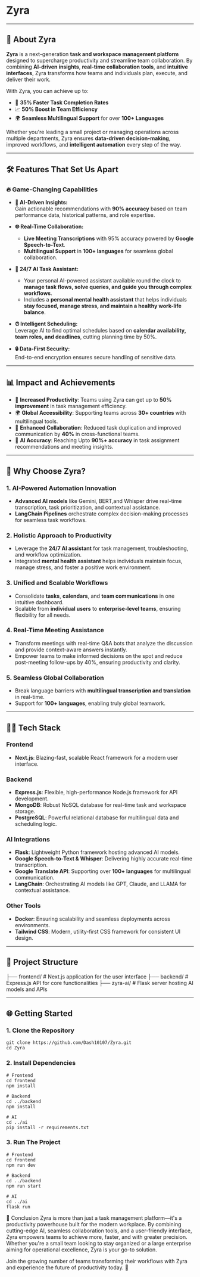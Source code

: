 # Zyra



---

## 🌟 About Zyra

**Zyra** is a next-generation **task and workspace management platform** designed to supercharge productivity and streamline team collaboration. By combining **AI-driven insights**, **real-time collaboration tools**, and **intuitive interfaces**, Zyra transforms how teams and individuals plan, execute, and deliver their work.  

With Zyra, you can achieve up to:  
- 🚀 **35% Faster Task Completion Rates**  
- 📈 **50% Boost in Team Efficiency**  
- 🌍 **Seamless Multilingual Support** for over **100+ Languages**  

Whether you're leading a small project or managing operations across multiple departments, Zyra ensures **data-driven decision-making**, improved workflows, and **intelligent automation** every step of the way.  

---

## 🛠 Features That Set Us Apart

### 🔥 **Game-Changing Capabilities**

- **🚀 AI-Driven Insights:**  
  Gain actionable recommendations with **90% accuracy** based on team performance data, historical patterns, and role expertise.  

- **🌐 Real-Time Collaboration:**  
  - **Live Meeting Transcriptions** with 95% accuracy powered by **Google Speech-to-Text**.  
  - **Multilingual Support** in **100+ languages** for seamless global collaboration.
 
- **🤖 24/7 AI Task Assistant:**
  - Your personal AI-powered assistant available round the clock to **manage task flows, solve queries, and guide you through complex workflows**.
  - Includes a **personal mental health assistant** that helps individuals **stay focused, manage stress, and maintain a healthy work-life balance**.

- **⏰ Intelligent Scheduling:**  
  Leverage AI to find optimal schedules based on **calendar availability, team roles, and deadlines**, cutting planning time by 50%.  

- **🔒 Data-First Security:**  
  End-to-end encryption ensures secure handling of sensitive data.  

---

## 📊 Impact and Achievements

- 🚀 **Increased Productivity**: Teams using Zyra can get up to **50% improvement** in task management efficiency.  
- 🌍 **Global Accessibility**: Supporting teams across **30+ countries** with multilingual tools.  
- 🔗 **Enhanced Collaboration**: Reduced task duplication and improved communication by **40%** in cross-functional teams.  
- 🤖 **AI Accuracy**: Reaching Upto **90%+ accuracy** in task assignment recommendations and meeting insights.  

---

## 🚀 Why Choose Zyra?

### **1. AI-Powered Automation Innovation**  
   - **Advanced AI models** like Gemini, BERT,and Whisper drive real-time transcription, task prioritization, and contextual assistance.  
   - **LangChain Pipelines** orchestrate complex decision-making processes for seamless task workflows.

### **2. Holistic Approach to Productivity**  
  - Leverage the **24/7 AI assistant** for task management, troubleshooting, and workflow optimization.  
  - Integrated **mental health assistant** helps individuals maintain focus, manage stress, and foster a positive work environment.  


### **3. Unified and Scalable Workflows**  
   - Consolidate **tasks**, **calendars**, and **team communications** in one intuitive dashboard.  
   - Scalable from **individual users** to **enterprise-level teams**, ensuring flexibility for all needs.  

### **4. Real-Time Meeting  Assistance**  
   - Transform meetings with real-time Q&A bots that analyze the discussion and provide context-aware answers instantly.
   -  Empower teams to make informed decisions on the spot and reduce post-meeting follow-ups by 40%, ensuring productivity and clarity.

### **5. Seamless Global Collaboration**  
   - Break language barriers with **multilingual transcription and translation** in real-time.  
   - Support for **100+ languages**, enabling truly global teamwork.  


---

## 🧑‍💻 Tech Stack

### **Frontend**  
- **Next.js**: Blazing-fast, scalable React framework for a modern user interface.  

### **Backend**  
- **Express.js**: Flexible, high-performance Node.js framework for API development.  
- **MongoDB**: Robust NoSQL database for real-time task and workspace storage.  
- **PostgreSQL**: Powerful relational database for multilingual data and scheduling logic.  

### **AI Integrations**  
- **Flask**: Lightweight Python framework hosting advanced AI models.  
- **Google Speech-to-Text & Whisper**: Delivering highly accurate real-time transcription.  
- **Google Translate API**: Supporting over **100+ languages** for multilingual communication.  
- **LangChain**: Orchestrating AI models like GPT, Claude, and LLAMA for contextual assistance.  

### **Other Tools**  
- **Docker**: Ensuring scalability and seamless deployments across environments.  
- **Tailwind CSS**: Modern, utility-first CSS framework for consistent UI design.  

---

## 📂 Project Structure

├── frontend/ # Next.js application for the user interface
├── backend/ # Express.js API for core functionalities 
├── zyra-ai/ # Flask server hosting AI models and APIs


---

## 🌐 Getting Started

### **1. Clone the Repository**
```
git clone https://github.com/Dash10107/Zyra.git
cd Zyra
```

### **2. Install Dependencies**
```
# Frontend
cd frontend
npm install

# Backend
cd ../backend
npm install

# AI
cd ../ai
pip install -r requirements.txt
```

### **3. Run The Project**
```
# Frontend
cd frontend
npm run dev

# Backend
cd ../backend
npm run start

# AI
cd ../ai
flask run
```

🌟 Conclusion
Zyra is more than just a task management platform—it's a productivity powerhouse built for the modern workplace. 
By combining cutting-edge AI, seamless collaboration tools, and a user-friendly interface, Zyra empowers teams to achieve more, faster, and with greater precision.
Whether you're a small team looking to stay organized or a large enterprise aiming for operational excellence, Zyra is your go-to solution.

Join the growing number of teams transforming their workflows with Zyra and experience the future of productivity today. 🚀
